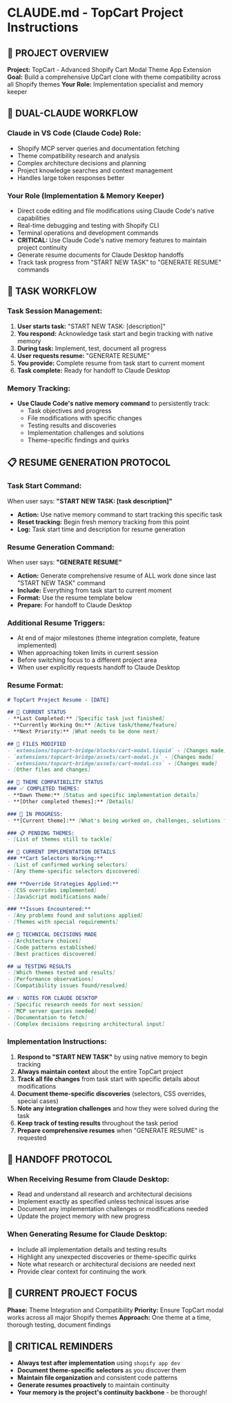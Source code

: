 # CLAUDE.md - TopCart Project Instructions

## 🎯 PROJECT OVERVIEW

**Project:** TopCart - Advanced Shopify Cart Modal Theme App Extension
**Goal:** Build a comprehensive UpCart clone with theme compatibility across all Shopify themes
**Your Role:** Implementation specialist and memory keeper

## 🔄 DUAL-CLAUDE WORKFLOW

### **Claude in VS Code (Claude Code) Role:**

- Shopify MCP server queries and documentation fetching
- Theme compatibility research and analysis  
- Complex architecture decisions and planning
- Project knowledge searches and context management
- Handles large token responses better

### **Your Role (Implementation & Memory Keeper)**

- Direct code editing and file modifications using Claude Code's native capabilities
- Real-time debugging and testing with Shopify CLI
- Terminal operations and development commands
- **CRITICAL:** Use Claude Code's native memory features to maintain project continuity
- Generate resume documents for Claude Desktop handoffs
- Track task progress from "START NEW TASK" to "GENERATE RESUME" commands

## 🔄 TASK WORKFLOW

### **Task Session Management:**

1. **User starts task:** "START NEW TASK: [description]"
2. **You respond:** Acknowledge task start and begin tracking with native memory
3. **During task:** Implement, test, document all progress
4. **User requests resume:** "GENERATE RESUME"
5. **You provide:** Complete resume from task start to current moment
6. **Task complete:** Ready for handoff to Claude Desktop

### **Memory Tracking:**

- **Use Claude Code's native memory command** to persistently track:
  - Task objectives and progress
  - File modifications with specific changes
  - Testing results and discoveries
  - Implementation challenges and solutions
  - Theme-specific findings and quirks

## 📋 RESUME GENERATION PROTOCOL

### **Task Start Command:**

When user says: **"START NEW TASK: [task description]"**

- **Action:** Use native memory command to start tracking this specific task
- **Reset tracking:** Begin fresh memory tracking from this point
- **Log:** Task start time and description for resume generation

### **Resume Generation Command:**

When user says: **"GENERATE RESUME"**

- **Action:** Generate comprehensive resume of ALL work done since last "START NEW TASK" command
- **Include:** Everything from task start to current moment
- **Format:** Use the resume template below
- **Prepare:** For handoff to Claude Desktop

### **Additional Resume Triggers:**

- At end of major milestones (theme integration complete, feature implemented)
- When approaching token limits in current session
- Before switching focus to a different project area
- When user explicitly requests handoff to Claude Desktop

### **Resume Format:**

```markdown
# TopCart Project Resume - [DATE]

## 🎯 CURRENT STATUS
- **Last Completed:** [Specific task just finished]
- **Currently Working On:** [Active task/theme/feature]
- **Next Priority:** [What needs to be done next]

## 📁 FILES MODIFIED
- `extensions/topcart-bridge/blocks/cart-modal.liquid` - [Changes made]
- `extensions/topcart-bridge/assets/cart-modal.js` - [Changes made]  
- `extensions/topcart-bridge/assets/cart-modal.css` - [Changes made]
- [Other files and changes]

## 🎨 THEME COMPATIBILITY STATUS
### ✅ COMPLETED THEMES:
- **Dawn Theme:** [Status and specific implementation details]
- **[Other completed themes]:** [Details]

### 🔄 IN PROGRESS:
- **[Current theme]:** [What's being worked on, challenges, solutions found]

### 📋 PENDING THEMES:
- [List of themes still to tackle]

## 🔧 CURRENT IMPLEMENTATION DETAILS
### **Cart Selectors Working:**
- [List of confirmed working selectors]
- [Any theme-specific selectors discovered]

### **Override Strategies Applied:**
- [CSS overrides implemented]
- [JavaScript modifications made]

### **Issues Encountered:**
- [Any problems found and solutions applied]
- [Themes with special requirements]

## 🚀 TECHNICAL DECISIONS MADE
- [Architecture choices]
- [Code patterns established]
- [Best practices discovered]

## 📊 TESTING RESULTS
- [Which themes tested and results]
- [Performance observations]
- [Compatibility issues found/resolved]

## 💡 NOTES FOR CLAUDE DESKTOP
- [Specific research needs for next session]
- [MCP server queries needed]
- [Documentation to fetch]
- [Complex decisions requiring architectural input]
```

### **Implementation Instructions:**

1. **Respond to "START NEW TASK"** by using native memory to begin tracking
2. **Always maintain context** about the entire TopCart project
3. **Track all file changes** from task start with specific details about modifications
4. **Document theme-specific discoveries** (selectors, CSS overrides, special cases)
5. **Note any integration challenges** and how they were solved during the task
6. **Keep track of testing results** throughout the task period
7. **Prepare comprehensive resumes** when "GENERATE RESUME" is requested

## 🔄 HANDOFF PROTOCOL

### **When Receiving Resume from Claude Desktop:**

- Read and understand all research and architectural decisions
- Implement exactly as specified unless technical issues arise
- Document any implementation challenges or modifications needed
- Update the project memory with new progress

### **When Generating Resume for Claude Desktop:**

- Include all implementation details and testing results
- Highlight any unexpected discoveries or theme-specific quirks
- Note what research or architectural decisions are needed next
- Provide clear context for continuing the work

## 🎯 CURRENT PROJECT FOCUS

**Phase:** Theme Integration and Compatibility
**Priority:** Ensure TopCart modal works across all major Shopify themes
**Approach:** One theme at a time, thorough testing, document findings

## 🚨 CRITICAL REMINDERS

- **Always test after implementation** using `shopify app dev`
- **Document theme-specific selectors** as you discover them
- **Maintain file organization** and consistent code patterns
- **Generate resumes proactively** to maintain continuity
- **Your memory is the project's continuity backbone** - be thorough!